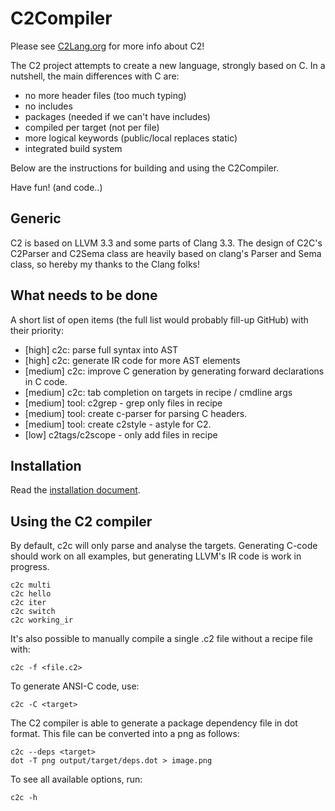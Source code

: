 # C2Compiler

Please see [C2Lang.org](http://c2lang.org) for more info about C2!

The C2 project attempts to create a new language, strongly based on C.
In a nutshell, the main differences with C are:
* no more header files (too much typing)
* no includes
* packages (needed if we can't have includes)
* compiled per target (not per file)
* more logical keywords (public/local replaces static)
* integrated build system

Below are the instructions for building and using the C2Compiler.

Have fun! (and code..)


## Generic
C2 is based on LLVM 3.3 and some parts of Clang 3.3. The design of C2C's
C2Parser and C2Sema class are heavily based on clang's Parser and Sema class,
so hereby my thanks to the Clang folks!


## What needs to be done
A short list of open items (the full list would probably fill-up GitHub) with
their priority:
* [high] c2c: parse full syntax into AST
* [high] c2c: generate IR code for more AST elements
* [medium] c2c: improve C generation by generating forward declarations in C code.
* [medium] c2c: tab completion on targets in recipe / cmdline args
* [medium] tool: c2grep - grep only files in recipe
* [medium] tool: create c-parser for parsing C headers.
* [medium] tool: create c2style - astyle for C2.
* [low] c2tags/c2scope - only add files in recipe


## Installation
Read the [installation document](INSTALL.md).

## Using the C2 compiler
By default, c2c will only parse and analyse the targets. Generating C-code
should work on all examples, but generating LLVM's IR code is work in
progress.
```
c2c multi
c2c hello
c2c iter
c2c switch
c2c working_ir
```

It's also possible to manually compile a single .c2 file without a recipe
file with:
```
c2c -f <file.c2>
```

To generate ANSI-C code, use:
```
c2c -C <target>
```

The C2 compiler is able to generate a package dependency file in dot format. This
file can be converted into a png as follows:
```
c2c --deps <target>
dot -T png output/target/deps.dot > image.png
```

To see all available options, run:
```
c2c -h
```

